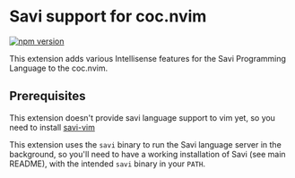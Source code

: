 # Savi support for coc.nvim

[![npm version](http://img.shields.io/npm/v/coc-savi.svg?style=flat)](https://npmjs.org/package/coc-savi "View this project on npm")

This extension adds various Intellisense features for the Savi Programming Language to the coc.nvim.

## Prerequisites

This extension doesn't provide savi language support to vim yet, so you need to install [savi-vim](https://github.com/teggotic/vim-savi)

This extension uses the `savi` binary to run the Savi language server in the background, so you'll need to have a working installation of Savi (see main README), with the intended `savi` binary in your `PATH`.
